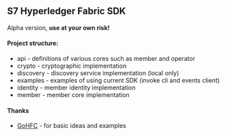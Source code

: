 ## S7 Hyperledger Fabric SDK

Alpha version, **use at your own risk!**

#### Project structure:

- api - definitions of various cores such as member and operator
- crypto - cryptographic implementation
- discovery - discovery service implementation (local only)
- examples - examples of using current SDK (invoke cli and events client)
- identity - member identity implementation
- member - member core implementation

#### Thanks
- [GoHFC](https://github.com/CognitionFoundry/gohfc) - for basic ideas and examples